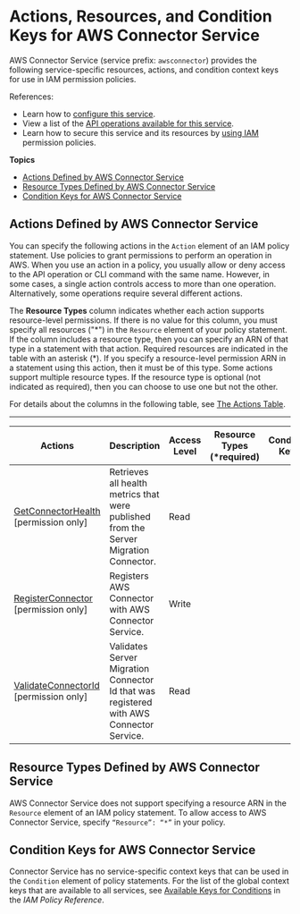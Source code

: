 # Actions, Resources, and Condition Keys for AWS Connector Service<a name="list_awsconnectorservice"></a>

AWS Connector Service \(service prefix: `awsconnector`\) provides the following service\-specific resources, actions, and condition context keys for use in IAM permission policies\.

References:
+ Learn how to [configure this service](https://docs.aws.amazon.com/server-migration-service/latest/userguide/SMS_setup.html)\.
+ View a list of the [API operations available for this service](https://docs.aws.amazon.com/server-migration-service/latest/APIReference/API_Operations.html)\.
+ Learn how to secure this service and its resources by [using IAM](https://docs.aws.amazon.com/server-migration-service/latest/userguide/SMS_setup.html) permission policies\.

**Topics**
+ [Actions Defined by AWS Connector Service](#awsconnectorservice-actions-as-permissions)
+ [Resource Types Defined by AWS Connector Service](#awsconnectorservice-resources-for-iam-policies)
+ [Condition Keys for AWS Connector Service](#awsconnectorservice-policy-keys)

## Actions Defined by AWS Connector Service<a name="awsconnectorservice-actions-as-permissions"></a>

You can specify the following actions in the `Action` element of an IAM policy statement\. Use policies to grant permissions to perform an operation in AWS\. When you use an action in a policy, you usually allow or deny access to the API operation or CLI command with the same name\. However, in some cases, a single action controls access to more than one operation\. Alternatively, some operations require several different actions\.

The **Resource Types** column indicates whether each action supports resource\-level permissions\. If there is no value for this column, you must specify all resources \("\*"\) in the `Resource` element of your policy statement\. If the column includes a resource type, then you can specify an ARN of that type in a statement with that action\. Required resources are indicated in the table with an asterisk \(\*\)\. If you specify a resource\-level permission ARN in a statement using this action, then it must be of this type\. Some actions support multiple resource types\. If the resource type is optional \(not indicated as required\), then you can choose to use one but not the other\.

For details about the columns in the following table, see [The Actions Table](reference_policies_actions-resources-contextkeys.md#actions_table)\.


****  

| Actions | Description | Access Level | Resource Types \(\*required\) | Condition Keys | Dependent Actions | 
| --- | --- | --- | --- | --- | --- | 
|   [ GetConnectorHealth ](https://docs.aws.amazon.com/server-migration-service/latest/userguide/prereqs.html#connector-permissions) \[permission only\] | Retrieves all health metrics that were published from the Server Migration Connector\. | Read |  |  |  | 
|   [ RegisterConnector ](https://docs.aws.amazon.com/server-migration-service/latest/userguide/prereqs.html#connector-permissions) \[permission only\] | Registers AWS Connector with AWS Connector Service\. | Write |  |  |  | 
|   [ ValidateConnectorId ](https://docs.aws.amazon.com/server-migration-service/latest/userguide/prereqs.html#connector-permissions) \[permission only\] | Validates Server Migration Connector Id that was registered with AWS Connector Service\. | Read |  |  |  | 

## Resource Types Defined by AWS Connector Service<a name="awsconnectorservice-resources-for-iam-policies"></a>

AWS Connector Service does not support specifying a resource ARN in the `Resource` element of an IAM policy statement\. To allow access to AWS Connector Service, specify `“Resource”: “*”` in your policy\.

## Condition Keys for AWS Connector Service<a name="awsconnectorservice-policy-keys"></a>

Connector Service has no service\-specific context keys that can be used in the `Condition` element of policy statements\. For the list of the global context keys that are available to all services, see [Available Keys for Conditions](reference_policies_condition-keys.html#AvailableKeys) in the *IAM Policy Reference*\.